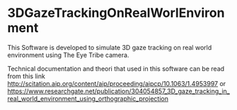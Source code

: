 # 3DGazeTrackingOnRealWorlEnvironment

This Software is developed to simulate 3D gaze tracking on real world environment using The Eye Tribe camera. 

Technical documentation and theori that used in this software can be read from this link http://scitation.aip.org/content/aip/proceeding/aipcp/10.1063/1.4953997 or
https://www.researchgate.net/publication/304054857_3D_gaze_tracking_in_real_world_environment_using_orthographic_projection
